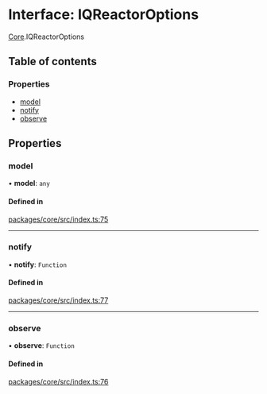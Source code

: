 # Interface: IQReactorOptions

[Core](../modules/Core.md).IQReactorOptions

## Table of contents

### Properties

- [model](Core.IQReactorOptions.md#model)
- [notify](Core.IQReactorOptions.md#notify)
- [observe](Core.IQReactorOptions.md#observe)

## Properties

### model

• **model**: `any`

#### Defined in

[packages/core/src/index.ts:75](https://github.com/iniquitybbs/iniquity/blob/55edf2a/packages/core/src/index.ts#L75)

___

### notify

• **notify**: `Function`

#### Defined in

[packages/core/src/index.ts:77](https://github.com/iniquitybbs/iniquity/blob/55edf2a/packages/core/src/index.ts#L77)

___

### observe

• **observe**: `Function`

#### Defined in

[packages/core/src/index.ts:76](https://github.com/iniquitybbs/iniquity/blob/55edf2a/packages/core/src/index.ts#L76)
